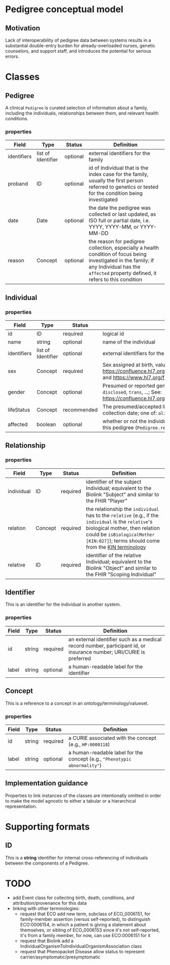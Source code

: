 # Pedigree conceptual model

## Motivation

Lack of interoperability of pedigree data between systems results in a substantial double-entry burden for already-overloaded nurses, genetic counselors, and support staff, and introduces the potential for serious errors.

# Classes

## Pedigree

A clinical `Pedigree` is curated selection of information about a family, including the individuals, relationships between them, and relevant health conditions.

### properties

| Field | Type | Status | Definition |
| --- | --- | --- | --- |
| identifiers | list of Identifier | optional | external identifiers for the family |
| proband | ID | optional | id of Individual that is the index case for the family, usually the first person referred to genetics or tested for the condition being investigated |
| date | Date | optional | the date the pedigree was collected or last updated, as ISO full or partial date, i.e. YYYY, YYYY-MM, or YYYY-MM-DD |
| reason | Concept | optional | the reason for pedigree collection, especially a health condition of focus being investigated in the family; if any Individual has the `affected` property defined, it refers to this condition |

## Individual

### properties

| Field | Type | Status | Definition |
| --- | --- | --- | --- |
| id | ID | required | logical id |
| name | string | optional | name of the individual |
| identifiers | list of Identifier | optional | external identifiers for the individual |
| sex | Concept | required | Sex assigned at birth, values: `male`, `female`, `other`, `unknown`; See: https://confluence.hl7.org/display/VOC/Gender+Harmony+Context+Definitions and https://www.hl7.org/fhir/valueset-administrative-gender.html |
| gender | Concept | optional | Presumed or reported gender identity, values: `male`, `female`, `non-binary`, `non-disclosed`, `trans`, ...; See: https://confluence.hl7.org/display/VOC/Gender+Harmony+Context+Definitions |
| lifeStatus | Concept | recommended | The presumed/accepted life status of the individual as of the pedigree collection date; one of: `alive`, `deceased`, `unborn` |
| affected | boolean | optional | whether or not the individual is affected by the condition being investigated in this pedigree (`Pedigree.reason`) |

## Relationship

### properties
| Field | Type | Status | Definition |
| --- | --- | --- | --- |
| individual | ID | required | identifier of the subject Individual; equivalent to the Biolink "Subject" and similar to the FHIR "Player" |
| relation | Concept | required | the relationship the `individual` has to the `relative` (e.g., if the `individual` is the `relative`'s biological mother, then relation could be `isBiologicalMother [KIN:027]`); terms should come from the [KIN terminology](https://github.com/GA4GH-Pedigree-Standard/family_history_terminology) |
| relative | ID | required | identifier of the relative Individual; equivalent to the Biolink "Object" and similar to the FHIR "Scoping Individual" |


## Identifier
This is an identifier for the individual in another system.

### properties
| Field | Type | Status | Definition |
| --- | --- | --- | --- |
| id | string | required | an external identifier such as a medical record number, participant id, or insurance number;  URI/CURIE is preferred |
| label | string | optional | a human-readable label for the identifier |


## Concept
This is a reference to a concept in an ontology/terminology/valueset.

### properties
| Field | Type | Status | Definition |
| --- | --- | --- | --- |
| id | string | required | a CURIE associated with the concept (e.g., `HP:0000118`) |
| label | string | optional | a human-readable label for the concept (e.g., `"Phenotypic abnormality"`) |


## Implementation guidance
Properties to link instances of the classes are intentionally omitted in order to make the model agnostic to either a tabular or a hierarchical representation.


# Supporting formats

## ID
This is a **string** identifier for internal cross-referencing of individuals between the components of a Pedigree.


# TODO
- add Event class for collecting birth, death, conditions, and attribution/provenance for this data
- linking with other terminologies:
  - request that ECO add new term, subclass of ECO_0006151, for family-member assertion (versus self-reported), to distinguish ECO:0006154, in which a patient is giving a statement about themselves, or sibling of ECO_0006153 since it's not self-reported, it's from a family member, for now, can use ECO:0006151 for it
  - request that Biolink add a IndividualOrganismToIndividualOrganismAssociation class
  - request that Phenopacket Disease allow status to represent carrier/asymptomatic/presymptomatic

